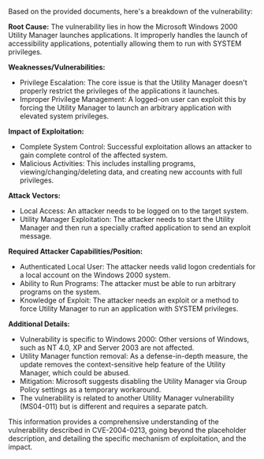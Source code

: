 Based on the provided documents, here's a breakdown of the vulnerability:

**Root Cause:**
The vulnerability lies in how the Microsoft Windows 2000 Utility Manager launches applications. It improperly handles the launch of accessibility applications, potentially allowing them to run with SYSTEM privileges.

**Weaknesses/Vulnerabilities:**
- Privilege Escalation: The core issue is that the Utility Manager doesn't properly restrict the privileges of the applications it launches.
- Improper Privilege Management: A logged-on user can exploit this by forcing the Utility Manager to launch an arbitrary application with elevated system privileges.

**Impact of Exploitation:**
- Complete System Control: Successful exploitation allows an attacker to gain complete control of the affected system.
- Malicious Activities: This includes installing programs, viewing/changing/deleting data, and creating new accounts with full privileges.

**Attack Vectors:**
- Local Access: An attacker needs to be logged on to the target system.
- Utility Manager Exploitation: The attacker needs to start the Utility Manager and then run a specially crafted application to send an exploit message.

**Required Attacker Capabilities/Position:**
- Authenticated Local User: The attacker needs valid logon credentials for a local account on the Windows 2000 system.
- Ability to Run Programs: The attacker must be able to run arbitrary programs on the system.
- Knowledge of Exploit: The attacker needs an exploit or a method to force Utility Manager to run an application with SYSTEM privileges.

**Additional Details:**
- Vulnerability is specific to Windows 2000: Other versions of Windows, such as NT 4.0, XP and Server 2003 are not affected.
- Utility Manager function removal: As a defense-in-depth measure, the update removes the context-sensitive help feature of the Utility Manager, which could be abused.
- Mitigation: Microsoft suggests disabling the Utility Manager via Group Policy settings as a temporary workaround.
- The vulnerability is related to another Utility Manager vulnerability (MS04-011) but is different and requires a separate patch.

This information provides a comprehensive understanding of the vulnerability described in CVE-2004-0213, going beyond the placeholder description, and detailing the specific mechanism of exploitation, and the impact.